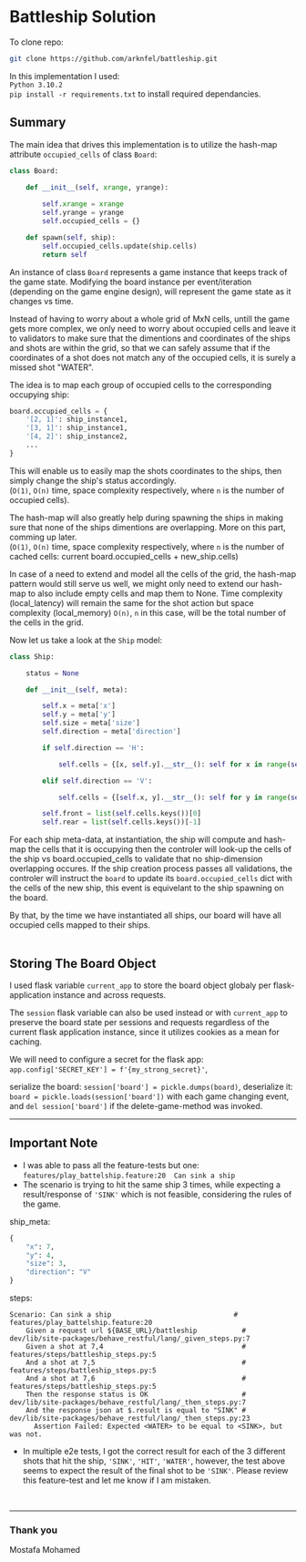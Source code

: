 # Battleship Solution

To clone repo:
```bash
git clone https://github.com/arknfel/battleship.git
```  
In this implementation I used:  
`Python 3.10.2`  
`pip install -r requirements.txt` to install required dependancies.

## Summary

The main idea that drives this implementation is to utilize the hash-map attribute `occupied_cells` of class `Board`:

```python
class Board:

    def __init__(self, xrange, yrange):
        
        self.xrange = xrange
        self.yrange = yrange
        self.occupied_cells = {}

    def spawn(self, ship):
        self.occupied_cells.update(ship.cells)
        return self
```
An instance of class `Board` represents a game instance that keeps track of the game state. Modifying the board instance per event/iteration (depending on the game engine design), will represent the game state as it changes vs time.

Instead of having to worry about a whole grid of MxN cells, untill the game gets more complex, we only need to worry about occupied cells and leave it to validators to make sure that the dimentions and coordinates of the ships and shots are within the grid, so that we can safely assume that if the coordinates of a shot does not match any of the occupied cells, it is surely a missed shot "WATER".  

The idea is to map each group of occupied cells to the corresponding occupying ship:
```python
board.occupied_cells = {
    '[2, 1]': ship_instance1,
    '[3, 1]': ship_instance1,
    '[4, 2]': ship_instance2,
    ...
}
```
This will enable us to easily map the shots coordinates to the ships, then simply change the ship's status accordingly.  
(`O(1)`, `O(n)` time, space complexity respectively, where `n` is the number of occupied cells).  

The hash-map will also greatly help during spawning the ships in making sure that none of the ships dimentions are overlapping. More on this part, comming up later.  
(`O(1)`, `O(n)` time, space complexity respectively, where `n` is the number of cached cells: current board.occupied_cells + new_ship.cells)

In case of a need to extend and model all the cells of the grid, the hash-map pattern would still serve us well, we might only need to extend our hash-map to also include empty cells and map them to None. Time complexity (local_latency) will remain the same for the shot action but space complexity (local_memory) `O(n)`, `n` in this case, will be the total number of the cells in the grid.  

Now let us take a look at the `Ship` model:
```python
class Ship:

    status = None

    def __init__(self, meta):

        self.x = meta['x']
        self.y = meta['y']
        self.size = meta['size']
        self.direction = meta['direction']

        if self.direction == 'H':

            self.cells = {[x, self.y].__str__(): self for x in range(self.x, self.x + self.size)}

        elif self.direction == 'V':

            self.cells = {[self.x, y].__str__(): self for y in range(self.y, self.y + self.size)}

        self.front = list(self.cells.keys())[0]
        self.rear = list(self.cells.keys())[-1]
```

For each ship meta-data, at instantiation, the ship will compute and hash-map the cells that it is occupying then the controler will look-up the cells of the ship vs board.occupied_cells to validate that no ship-dimension overlapping occures.
If the ship creation process passes all validations, the controler will instruct the `board` to update its `board.occupied_cells` dict with the cells of the new ship, this event is equivelant to the ship spawning on the board.

By that, by the time we have instantiated all ships, our board will have all occupied cells mapped to their ships.  
<br>
## Storing The Board Object
I used flask variable `current_app` to store the board object globaly per flask-application instance and across requests.

The `session` flask variable can also be used instead or with `current_app` to preserve the board state per sessions and requests regardless of the current flask application instance, since it utilizes cookies as a mean for caching.

We will need to configure a secret for the flask app: `app.config['SECRET_KEY'] = f'{my_strong_secret}'`,  

serialize the board: `session['board'] = pickle.dumps(board)`, deserialize it: `board = pickle.loads(session['board'])` with each game changing event, and `del session['board']` if the delete-game-method was invoked. 

<hr>


## Important Note

- I was able to pass all the feature-tests but one: `features/play_battelship.feature:20  Can sink a ship`
- The scenario is trying to hit the same ship 3 times, while expecting a result/response of `'SINK'` which is not feasible, considering the rules of the game.  

ship_meta:
```python
{
    "x": 7,
    "y": 4,
    "size": 3,
    "direction": "V"
}
```
steps:
```text
Scenario: Can sink a ship                              # features/play_battelship.feature:20
    Given a request url ${BASE_URL}/battleship           # dev/lib/site-packages/behave_restful/lang/_given_steps.py:7
    Given a shot at 7,4                                  # features/steps/battleship_steps.py:5
    And a shot at 7,5                                    # features/steps/battleship_steps.py:5
    And a shot at 7,6                                    # features/steps/battleship_steps.py:5
    Then the response status is OK                       # dev/lib/site-packages/behave_restful/lang/_then_steps.py:7
    And the response json at $.result is equal to "SINK" # dev/lib/site-packages/behave_restful/lang/_then_steps.py:23
      Assertion Failed: Expected <WATER> to be equal to <SINK>, but was not.
```
- In multiple e2e tests, I got the correct result for each of the 3 different shots that hit the ship, `'SINK'`, `'HIT'`, `'WATER'`, however, the test above seems to expect the result of the final shot to be `'SINK'`. Please review this feature-test and let me know if I am mistaken.  

<br>
<hr>

### Thank you
Mostafa Mohamed
